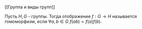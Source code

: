 [[Группа и виды групп]]

Пусть $H, G$ - группы. Тогда отображение $f : G \rightarrow H$ называется гомоморфизм, если $\forall a,b \in G \ f(ab) = f(a)f(b)$.